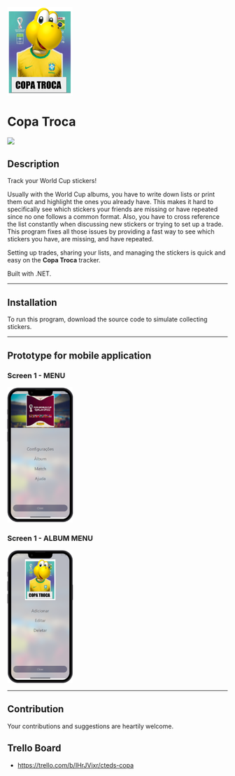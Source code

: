 <img src="source/icon_copatroca.png" width="150">

<h1>Copa Troca</h1>
<img src="https://img.shields.io/badge/version-0.0.1-blue.svg">

## Description

Track your World Cup stickers!

Usually with the World Cup albums, you have to write down lists or print them out and highlight the ones you already have. This makes it hard to specifically see which stickers your friends are missing or have repeated since no one follows a common format. Also, you have to cross reference the list constantly when discussing new stickers or trying to set up a trade. This program fixes all those issues by providing a fast way to see which stickers you have, are missing, and have repeated. 

Setting up trades, sharing your lists, and managing the stickers is quick and easy on the **Copa Troca** tracker.

Built with .NET.

---

## Installation

To run this program, download the source code to simulate collecting stickers. 

---

## Prototype for mobile application

### Screen 1 - MENU

<img src="source/screen1.png" width="150">

### Screen 1 - ALBUM MENU

<img src="source/screen2.png" width="150">


---

## Contribution

Your contributions and suggestions are heartily welcome.


## Trello Board
- https://trello.com/b/IHrJVixr/cteds-copa
